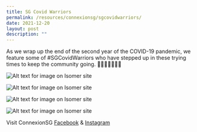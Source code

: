 ```yaml
---
title: SG Covid Warriors
permalink: /resources/connexionsg/sgcovidwarriors/
date: 2021-12-20
layout: post
description: ""
---
```

As we wrap up the end of the second year of the COVID-19 pandemic, we feature some of #SGCovidWarriors who have stepped up in these trying times to keep the community going. 💪💪🏽💪🏾🇸🇬

![Alt text for image on Isomer site](/images/connexionsg/2021/267478093_6656784231030152_6923353746778494079_n.jpg)

![Alt text for image on Isomer site](/images/connexionsg/2021/268462241_6656784281030147_3097961783148431929_n.jpg)

![Alt text for image on Isomer site](/images/connexionsg/2021/268810716_6656784487696793_826428087048173319_n.jpg)

![Alt text for image on Isomer site](/images/connexionsg/2021/269014454_6656784247696817_3078587538963502994_n.jpg)

Visit ConnexionSG [Facebook](https://www.facebook.com/ConnexionSG) & [Instagram](https://www.instagram.com/connexionsg/)